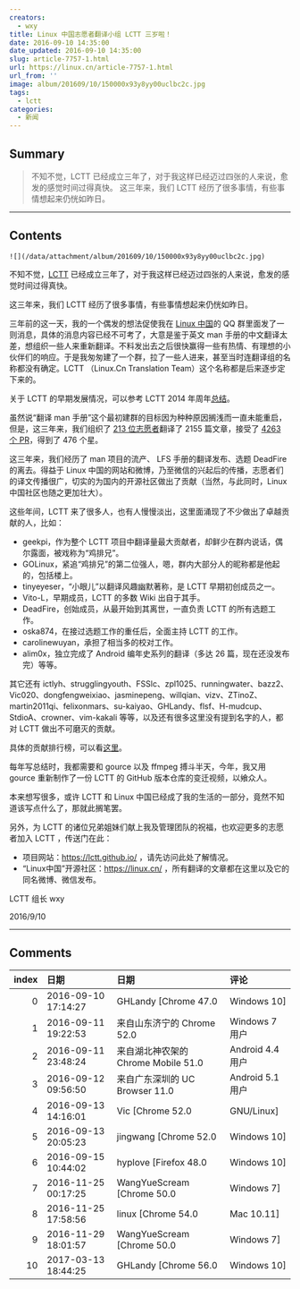 ```yaml
---
creators:
  - wxy
title: Linux 中国志愿者翻译小组 LCTT 三岁啦！
date: 2016-09-10 14:35:00
date_updated: 2016-09-10 14:35:00
slug: article-7757-1.html
url: https://linux.cn/article-7757-1.html
url_from: ''
image: album/201609/10/150000x93y8yy00uclbc2c.jpg
tags:
  - lctt
categories:
  - 新闻
---
```


## Summary

> 不知不觉，LCTT 已经成立三年了，对于我这样已经迈过四张的人来说，愈发的感觉时间过得真快。
> 这三年来，我们 LCTT 经历了很多事情，有些事情想起来仍恍如昨日。

***

<!-- more -->

## Contents

`![](/data/attachment/album/201609/10/150000x93y8yy00uclbc2c.jpg)`

不知不觉，[LCTT](http://lctt.github.io/) 已经成立三年了，对于我这样已经迈过四张的人来说，愈发的感觉时间过得真快。

这三年来，我们 LCTT 经历了很多事情，有些事情想起来仍恍如昨日。

三年前的这一天，我的一个偶发的想法促使我在 [Linux 中国](https://linux.cn/)的 QQ 群里面发了一则消息，具体的消息内容已经不可考了，大意是鉴于英文 man 手册的中文翻译太差，想组织一些人来重新翻译。不料发出去之后很快赢得一些有热情、有理想的小伙伴们的响应。于是我匆匆建了一个群，拉了一些人进来，甚至当时连翻译组的名称都没有确定。LCTT （Linux.Cn Translation Team）这个名称都是后来逐步定下来的。

关于 LCTT 的早期发展情况，可以参考 LCTT 2014 年周年[总结](https://linux.cn/article-3784-1.html)。

虽然说“翻译 man 手册”这个最初建群的目标因为种种原因搁浅而一直未能重启，但是，这三年来，我们组织了 [213 位志愿者](https://github.com/LCTT/TranslateProject/graphs/contributors)翻译了 2155 篇文章，接受了 [4263 个 PR](https://github.com/LCTT/TranslateProject/pulls?q=is%3Apr+is%3Aclosed)，得到了 476 个星。

这三年来，我们经历了 man 项目的流产、 LFS 手册的翻译发布、选题 DeadFire 的离去。得益于 Linux 中国的网站和微博，乃至微信的兴起后的传播，志愿者们的译文传播很广，切实的为国内的开源社区做出了贡献（当然，与此同时，Linux 中国社区也随之更加壮大）。

这些年间，LCTT 来了很多人，也有人慢慢淡出，这里面涌现了不少做出了卓越贡献的人，比如：

* geekpi，作为整个 LCTT 项目中翻译量最大贡献者，却鲜少在群内说话，偶尔露面，被戏称为“鸡排兄”。
* GOLinux，紧追“鸡排兄”的第二位强人，嗯，群内大部分人的昵称都是他起的，包括楼上。
* tinyeyeser，“小眼儿”以翻译风趣幽默著称，是 LCTT 早期初创成员之一。
* Vito-L，早期成员，LCTT 的多数 Wiki 出自于其手。
* DeadFire，创始成员，从最开始到其离世，一直负责 LCTT 的所有选题工作。
* oska874，在接过选题工作的重任后，全面主持 LCTT 的工作。
* carolinewuyan，承担了相当多的校对工作。
* alim0x，独立完成了 Android 编年史系列的翻译（多达 26 篇，现在还没发布完）等等。

其它还有 ictlyh、strugglingyouth、FSSlc、zpl1025、runningwater、bazz2、Vic020、dongfengweixiao、jasminepeng、willqian、vizv、ZTinoZ、martin2011qi、felixonmars、su-kaiyao、GHLandy、flsf、H-mudcup、StdioA、crowner、vim-kakali 等等，以及还有很多这里没有提到名字的人，都对 LCTT 做出不可磨灭的贡献。

具体的贡献排行榜，可以看[这里](https://github.com/LCTT/TranslateProject/graphs/contributors)。

每年写总结时，我都需要和 gource 以及 ffmpeg 搏斗半天，今年，我又用 gource 重新制作了一份 LCTT 的 GitHub 版本仓库的变迁视频，以飨众人。

本来想写很多，或许 LCTT 和 Linux 中国已经成了我的生活的一部分，竟然不知道该写点什么了，那就此搁笔罢。

另外，为 LCTT 的诸位兄弟姐妹们献上我及管理团队的祝福，也欢迎更多的志愿者加入 LCTT ，传送门在此：

* 项目网站：<https://lctt.github.io/> ，请先访问此处了解情况。
* “Linux中国”开源社区：<https://linux.cn/> ，所有翻译的文章都在这里以及它的同名微博、微信发布。

LCTT 组长 wxy

2016/9/10

***

## Comments

|   index | 日期                | 日期                                                 | 评论                                                         |
|--------:|:--------------------|:-----------------------------------------------------|:-------------------------------------------------------------|
|       0 | 2016-09-10 17:14:27 | GHLandy [Chrome 47.0|Windows 10]                     | 加入 LCTT 也快一年了。                                       |
|       1 | 2016-09-11 19:22:53 | 来自山东济宁的 Chrome 52.0|Windows 7 用户            | linux新手再此致敬                                            |
|       2 | 2016-09-11 23:48:24 | 来自湖北神农架的 Chrome Mobile 51.0|Android 4.4 用户 | 基本每天都会看这里的文章，不过更新的有点慢                   |
|       3 | 2016-09-12 09:56:50 | 来自广东深圳的 UC Browser 11.0|Android 5.1 用户      | 感谢LCTT                                                     |
|       4 | 2016-09-13 14:16:01 | Vic [Chrome 52.0|GNU/Linux]                          | 我发现我还是三个下划线的名字，哈哈哈                         |
|       5 | 2016-09-13 20:05:23 | jingwang [Chrome 52.0|Windows 10]                    | linux.cn&nbsp;&nbsp;加油                                     |
|       6 | 2016-09-15 10:44:02 | hyplove [Firefox 48.0|Windows 10]                    | 加油！                                                       |
|       7 | 2016-11-25 00:17:25 | WangYueScream [Chrome 50.0|Windows 7]                | 组长，配乐是什么？=_=                                        |
|       8 | 2016-11-25 17:58:56 | linux [Chrome 54.0|Mac 10.11]                        | 闯将令                                                       |
|       9 | 2016-11-29 18:01:57 | WangYueScream [Chrome 50.0|Windows 7]                | 我找到了林有声和黄英华版本的，但是都没有组长的这首有味       |
|      10 | 2017-03-13 18:44:25 | GHLandy [Chrome 56.0|Windows 10]                     | 为什么听歌识曲出来的是 Thomas Bergersen - Empire of Angels？ |
